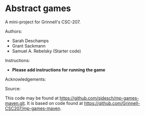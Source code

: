# Abstract games

A mini-project for Grinnell's CSC-207.

Authors:

* Sarah Deschamps
* Grant Sackmann
* Samuel A. Rebelsky (Starter code)

Instructions:

* **Please add instructions for running the game**

Acknowledgements:

Source:

This code may be found at <https://github.com/sidesch/mp-games-maven.git>. It is based on code found at <https://github.com/Grinnell-CSC207/mp-games-maven>.
